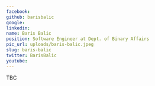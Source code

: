 ```yaml
---
facebook: 
github: barisbalic
google: 
linkedin: 
name: Baris Balic
position: Software Engineer at Dept. of Binary Affairs
pic_url: uploads/baris-balic.jpeg
slug: baris-balic
twitter: BarisBalic
youtube: 
---
```

<p>TBC</p>
